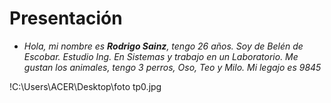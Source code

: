 # Presentación

- _Hola, mi nombre es **Rodrigo Sainz**, tengo 26 años._ 
 _Soy de Belén de Escobar. Estudio Ing. En Sistemas y trabajo en un Laboratorio._
 _Me gustan los animales, tengo 3 perros, Oso, Teo y Milo._
 _Mi legajo es 9845_
 
 !C:\Users\ACER\Desktop\foto tp0.jpg
